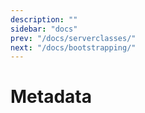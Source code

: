 ```yaml
---
description: ""
sidebar: "docs"
prev: "/docs/serverclasses/"
next: "/docs/bootstrapping/"
---
```


# Metadata
